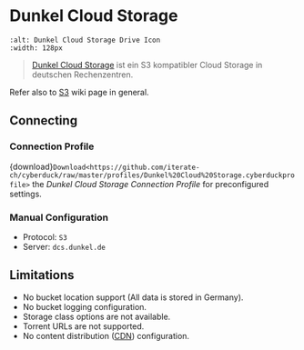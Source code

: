Dunkel Cloud Storage
====

```{image} _images/Dunkel_Cloud_Storage.png
:alt: Dunkel Cloud Storage Drive Icon
:width: 128px
```

> [Dunkel Cloud Storage](http://www.dunkel.de/s3/) ist ein S3 kompatibler Cloud Storage in deutschen Rechenzentren. 

Refer also to [S3](index.md) wiki page in general.

## Connecting

### Connection Profile

{download}`Download<https://github.com/iterate-ch/cyberduck/raw/master/profiles/Dunkel%20Cloud%20Storage.cyberduckprofile>` the *Dunkel Cloud Storage Connection Profile* for preconfigured settings.

### Manual Configuration

- Protocol: `S3`
- Server: `dcs.dunkel.de`

## Limitations

- No bucket location support (All data is stored in Germany).
- No bucket logging configuration.
- Storage class options are not available.
- Torrent URLs are not supported.
- No content distribution ([CDN](../../cdn/index.md)) configuration.